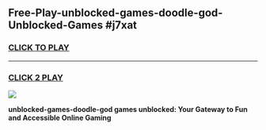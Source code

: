 
## Free-Play-unblocked-games-doodle-god-Unblocked-Games #j7xat
<h3>
<a href="https://news.freeplayer.one?title=unblocked-games-doodle-god&ref=8M">CLICK TO PLAY</a></h3>
<hr>

<h3>
<a href="https://news.freeplayer.one?title=unblocked-games-doodle-god&ref=8M">CLICK 2 PLAY</a>
  
</h3>

<a href="https://news.freeplayer.one?title=unblocked-games-doodle-god&ref=8M"><img src="https://clearcache.store/games.png"></a>


**unblocked-games-doodle-god games unblocked: Your Gateway to Fun and Accessible Online Gaming**
